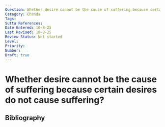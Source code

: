 ```yaml
---
Question: Whether desire cannot be the cause of suffering because certain desires do not cause suffering?
Category: Chanda
Tags: 
Sutta References: 
Date Entered: 10-8-25
Last Revised: 10-8-25
Review Status: Not started
Level: 
Priority: 
Number: 
Draft: true
---
```


# Whether desire cannot be the cause of suffering because certain desires do not cause suffering?

## Bibliography

<!-- 

Notes:

Objection: It seems desire cannot be the cause of suffering, for surely one's desire to perform many activities in itself does not cause suffering, such as the desire to consume physical nutriment, to open a door, to meditate, to stretch one's limbs; therefore, since these desires do not cause suffering, desire cannot always cause of suffering, and thus is not itself the cause of suffering.

On the contrary, while this objection rightly points out that said "desires" do not in themselves cause suffering, it equivocates on different meanings of the word "desire" when it concludes that therefore desire is not itself the cause of suffering. "Desire" with respect to suffering, stress, and the manifold other mental diseases, the path, and its fruit, does not include such ordinary "desires" in themselves as the "desire" to walk, eat, talk, stretch, meditate, etc.; therefore, this objection does not succeed.

I answer that the word "desire" is too broad in scope and has many nuances, and thus needs to be disambiguated to avoid the aforementioned issue. "Desire" with respect to the aforementioned activities is itself just an inclination of the will determined by a complex structure of values; thus when a man desires to eat his breakfast, his will is inclined to eat breakfast, by dint of his value of satiety, health, and so forth.

-->